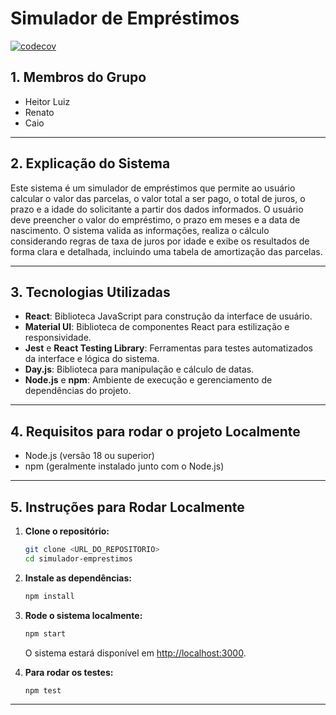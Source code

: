 # Simulador de Empréstimos

[![codecov](https://codecov.io/gh/heitorluizp/simulador-emprestimo-teste-software/branch/main/graph/badge.svg)](https://codecov.io/gh/heitorluizp/simulador-emprestimo-teste-software)

## 1. Membros do Grupo

- Heitor Luiz
- Renato
- Caio

---

## 2. Explicação do Sistema

Este sistema é um simulador de empréstimos que permite ao usuário calcular o valor das parcelas, o valor total a ser pago, o total de juros, o prazo e a idade do solicitante a partir dos dados informados. O usuário deve preencher o valor do empréstimo, o prazo em meses e a data de nascimento. O sistema valida as informações, realiza o cálculo considerando regras de taxa de juros por idade e exibe os resultados de forma clara e detalhada, incluindo uma tabela de amortização das parcelas.

---

## 3. Tecnologias Utilizadas

- **React**: Biblioteca JavaScript para construção da interface de usuário.
- **Material UI**: Biblioteca de componentes React para estilização e responsividade.
- **Jest** e **React Testing Library**: Ferramentas para testes automatizados da interface e lógica do sistema.
- **Day.js**: Biblioteca para manipulação e cálculo de datas.
- **Node.js** e **npm**: Ambiente de execução e gerenciamento de dependências do projeto.

---

## 4. Requisitos para rodar o projeto Localmente

- Node.js (versão 18 ou superior)
- npm (geralmente instalado junto com o Node.js)

---

## 5. Instruções para Rodar Localmente

1. **Clone o repositório:**
   ```sh
   git clone <URL_DO_REPOSITORIO>
   cd simulador-emprestimos
   ```

2. **Instale as dependências:**
   ```sh
   npm install
   ```

3. **Rode o sistema localmente:**
   ```sh
   npm start
   ```
   O sistema estará disponível em [http://localhost:3000](http://localhost:3000).

4. **Para rodar os testes:**
   ```sh
   npm test
   ```

---